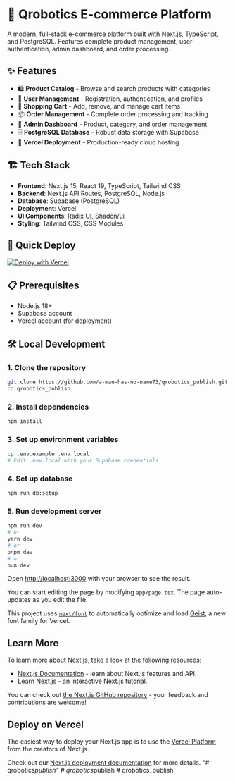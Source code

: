 # 🛒 Qrobotics E-commerce Platform

A modern, full-stack e-commerce platform built with Next.js, TypeScript, and PostgreSQL. Features complete product management, user authentication, admin dashboard, and order processing.

## ✨ Features

- 🛍️ **Product Catalog** - Browse and search products with categories
- 👥 **User Management** - Registration, authentication, and profiles
- 🛒 **Shopping Cart** - Add, remove, and manage cart items
- 📦 **Order Management** - Complete order processing and tracking
- 🔧 **Admin Dashboard** - Product, category, and order management
- 🗄️ **PostgreSQL Database** - Robust data storage with Supabase
- 🚀 **Vercel Deployment** - Production-ready cloud hosting

## 🏗️ Tech Stack

- **Frontend**: Next.js 15, React 19, TypeScript, Tailwind CSS
- **Backend**: Next.js API Routes, PostgreSQL, Node.js
- **Database**: Supabase (PostgreSQL)
- **Deployment**: Vercel
- **UI Components**: Radix UI, Shadcn/ui
- **Styling**: Tailwind CSS, CSS Modules

## 🚀 Quick Deploy

[![Deploy with Vercel](https://vercel.com/button)](https://vercel.com/new/clone?repository-url=https://github.com/a-man-has-no-name73/qrobotics_publish)

## 📋 Prerequisites

- Node.js 18+
- Supabase account
- Vercel account (for deployment)

## 🛠️ Local Development

### 1. Clone the repository

```bash
git clone https://github.com/a-man-has-no-name73/qrobotics_publish.git
cd qrobotics_publish
```

### 2. Install dependencies

```bash
npm install
```

### 3. Set up environment variables

```bash
cp .env.example .env.local
# Edit .env.local with your Supabase credentials
```

### 4. Set up database

```bash
npm run db:setup
```

### 5. Run development server

```bash
npm run dev
# or
yarn dev
# or
pnpm dev
# or
bun dev
```

Open [http://localhost:3000](http://localhost:3000) with your browser to see the result.

You can start editing the page by modifying `app/page.tsx`. The page auto-updates as you edit the file.

This project uses [`next/font`](https://nextjs.org/docs/app/building-your-application/optimizing/fonts) to automatically optimize and load [Geist](https://vercel.com/font), a new font family for Vercel.

## Learn More

To learn more about Next.js, take a look at the following resources:

- [Next.js Documentation](https://nextjs.org/docs) - learn about Next.js features and API.
- [Learn Next.js](https://nextjs.org/learn) - an interactive Next.js tutorial.

You can check out [the Next.js GitHub repository](https://github.com/vercel/next.js) - your feedback and contributions are welcome!

## Deploy on Vercel

The easiest way to deploy your Next.js app is to use the [Vercel Platform](https://vercel.com/new?utm_medium=default-template&filter=next.js&utm_source=create-next-app&utm_campaign=create-next-app-readme) from the creators of Next.js.

Check out our [Next.js deployment documentation](https://nextjs.org/docs/app/building-your-application/deploying) for more details.
"# qrobotics*publish"
#   q r o b o t i c s * p u b l i s h 
 
 #   q r o b o t i c s _ p u b l i s h 
 
 
